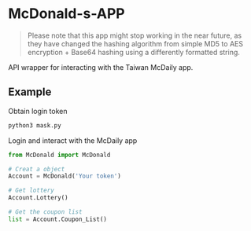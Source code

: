 # McDonald-s-APP

> Please note that this app might stop working in the near future, as
> they have changed the hashing algorithm from simple MD5 to
> AES encryption + Base64 hashing using a differently formatted string.

API wrapper for interacting with the Taiwan McDaily app.

## Example

Obtain login token
```sh
python3 mask.py
```

Login and interact with the McDaily app
```py
from McDonald import McDonald

# Creat a object
Account = McDonald('Your token')

# Get lottery
Account.Lottery()

# Get the coupon list
list = Account.Coupon_List()
```